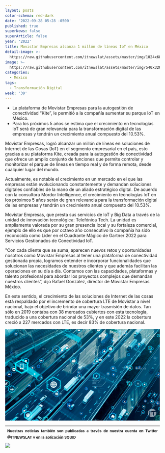 ```yaml
---
layout: posts
color-schema: red-dark
date: '2022-09-28 05:28 -0500'
published: true
superNews: false
superArticle: false
year: '2022'
title: Movistar Empresas alcanza 1 millón de líneas IoT en México
detail-image: >-
  https://raw.githubusercontent.com/itnewslat/assets/master/img/1024x680/lineas-iot-autopista-g.jpg
image: >-
  https://raw.githubusercontent.com/itnewslat/assets/master/img/540x320/lineas-iot-autopista-p.jpg
categories:
  - Mexico
tags:
  - Transformación Digital
week: '39'
---
```

- La plataforma de Movistar Empresas para la autogestión de conectividad “Kite”, le permitió a la compañía aumentar su parque IoT en México.
- Para los próximos 5 años se estima que el crecimiento en tecnologías IoT será de gran relevancia para la transformación digital de las empresas y tendrán un crecimiento anual compuesto del 10.53%.

Movistar Empresas, logró alcanzar un millón de líneas en soluciones de Internet de las Cosas (IoT) en el segmento empresarial en el país, esto gracias a su plataforma Kite, creada para la autogestión de conectividad que ofrece un amplio conjunto de funciones que permite controlar y monitorizar el parque de líneas en tiempo real y de forma remota, desde cualquier lugar del mundo.
 
Actualmente, es notable el crecimiento en un mercado en el que las empresas están evolucionando constantemente y demandan soluciones digitales confiables de la mano de un aliado estratégico digital. De acuerdo con la consultora Mordor Intelligence, el crecimiento en tecnologías IoT en los próximos 5 años serán de gran relevancia para la transformación digital de las empresas y tendrán un crecimiento anual compuesto del 10.53%.
 
Movistar Empresas, que presta sus servicios de IoT y Big Data a través de la unidad de innovación tecnológica: Telefónica Tech. La unidad es ampliamente valorada por su gran presencia local y su fortaleza comercial, ejemplo de ello es que por octavo año consecutivo la compañía ha sido reconocida como Líder en el Cuadrante Mágico de Gartner 2022 para Servicios Gestionados de Conectividad IoT.
 
"Con cada cliente que se suma, aparecen nuevos retos y oportunidades nosotros como Movistar Empresas al tener una plataforma de conectividad gestionada propia, logramos entender e incorporar funcionalidades que solucionan las necesidades de nuestros clientes y que además facilitan las operaciones en su día a día. Contamos con las capacidades, plataformas y talento profesional para abordar los proyectos complejos que demandan nuestros clientes”, dijo Rafael González, director de Movistar Empresas México.
 
En este sentido, el crecimiento de las soluciones de Internet de las cosas está respaldado por el incremento de cobertura LTE de Movistar a nivel nacional, bajo el objetivo de brindar una mayor trasmisión de datos. Tan sólo en 2019 contaba con 38 mercados cubiertos con esta tecnología, traducido a una cobertura nacional de 53%, y en este 2022 la cobertura creció a 227 mercados con LTE, es decir 83% de cobertura nacional.

![](https://raw.githubusercontent.com/itnewslat/assets/master/img/540x320/lineas-iot-autopista-p.jpg)

<table style="height: 42px;" width="569">
<tbody>
<tr>
<td style="text-align: justify;"><sub><strong>Nuestras noticias también son publicadas a través de nuestra cuenta en Twitter <a href="https://twitter.com/itnewslat?lang=es">@ITNEWSLAT</a> y en la aplicación <a href="https://squidapp.co/en/">SQUID</a></strong></sub></td>
</tr>
</tbody>
</table>

<img src="https://tracker.metricool.com/c3po.jpg?hash=56f88a41e39ab42c063cc51676587a04"/>